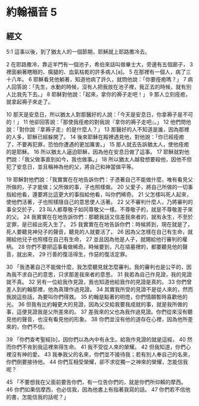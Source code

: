 # 約翰福音 5

## 經文
5:1 這事以後，到了猶太人的一個節期，耶穌就上耶路撒冷去。

2 在耶路撒冷，靠近羊門有一個池子，希伯來話叫做畢士大，旁邊有五個廊子， 3 裡面躺著瞎眼的、瘸腿的、血氣枯乾的許多病人[a]。 5 在那裡有一個人，病了三十八年。 6 耶穌看見他躺著，知道他病了許久，就問他說：「你要痊癒嗎？」 7 病人回答說：「先生，水動的時候，沒有人把我放在池子裡，我正去的時候，就有別人比我先下去。」 8 耶穌對他說：「起來，拿你的褥子走吧！」 9 那人立刻痊癒，就拿起褥子來走了。

10 那天是安息日，所以猶太人對那醫好的人說：「今天是安息日，你拿褥子是不可的！」 11 他卻回答說：「那使我痊癒的對我說『拿你的褥子走吧』。」 12 他們問他說：「對你說『拿褥子走』的是什麼人？」 13 那醫好的人不知道是誰，因為那裡的人多，耶穌已經躲開了。 14 後來耶穌在殿裡遇見他，對他說：「你已經痊癒了，不要再犯罪，恐怕你遭遇的更加厲害。」 15 那人就去告訴猶太人，使他痊癒的是耶穌。 16 所以猶太人逼迫耶穌，因為他在安息日做了這事。 17 耶穌就對他們說：「我父做事直到如今，我也做事。」 18 所以猶太人越發想要殺他，因他不但犯了安息日，並且稱神為他的父，將自己和神當做平等。

19 耶穌對他們說：「我實實在在地告訴你們：子憑著自己不能做什麼，唯有看見父所做的，子才能做；父所做的事，子也照樣做。 20 父愛子，將自己所做的一切事指給他看，還要將比這更大的事指給他看，叫你們稀奇。 21 父怎樣叫死人起來，使他們活著，子也照樣隨自己的意思使人活著。 22 父不審判什麼人，乃將審判的事全交於子， 23 叫人都尊敬子如同尊敬父一樣。不尊敬子的，就是不尊敬差子來的父。 24 我實實在在地告訴你們：那聽我話又信差我來者的，就有永生，不至於定罪，是已經出死入生了。 25 我實實在在地告訴你們：時候將到，現在就是了，死人要聽見神兒子的聲音，聽見的人就要活了。 26 因為父怎樣在自己有生命，就賜給他兒子也照樣在自己有生命， 27 並且因為他是人子，就賜給他行審判的權柄。 28 你們不要把這事看做稀奇。時候要到，凡在墳墓裡的，都要聽見他的聲音，就出來， 29 行善的復活得生，作惡的復活定罪。

30 「我憑著自己不能做什麼，我怎麼聽見就怎麼審判。我的審判也是公平的，因為我不求自己的意思，只求那差我來者的意思。 31 我若為自己作見證，我的見證就不真。 32 另有一位給我作見證，我也知道他給我作的見證是真的。 33 你們曾差人到約翰那裡，他為真理作過見證。 34 其實我所受的見證不是從人來的，然而我說這些話，為要叫你們得救。 35 約翰是點著的明燈，你們情願暫時喜歡他的光。 36 但我有比約翰更大的見證，因為父交給我要我成就的事，就是我所做的事，這便見證我是父所差來的。 37 差我來的父也為我作過見證。你們從來沒有聽見他的聲音，也沒有看見他的形象。 38 你們並沒有他的道存在心裡，因為他所差來的，你們不信。

39 「你們查考聖經[b]，因你們以為內中有永生。給我作見證的就是這經， 40 然而你們不肯到我這裡來得生命。 41 我不受從人來的榮耀。 42 但我知道，你們心裡沒有神的愛。 43 我奉我父的名來，你們並不接待我；若有別人奉自己的名來，你們倒要接待他。 44 你們互相受榮耀，卻不求從獨一之神來的榮耀，怎能信我呢？

45 「不要想我在父面前要告你們，有一位告你們的，就是你們所仰賴的摩西。 46 你們如果信摩西，也必信我，因為他書上有指著我寫的話。 47 你們若不信他的書，怎能信我的話呢？」
